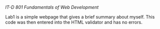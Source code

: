 <em>IT-D 801 Fundamentals of Web Development</em>


Lab1 is a simple webpage that gives a brief summary about myself. This code was then entered into the HTML validator and has no errors.